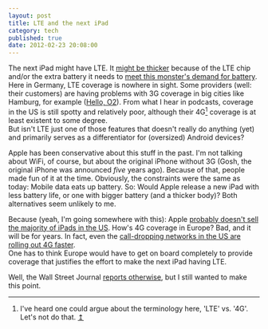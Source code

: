 ```yaml
---
layout: post
title: LTE and the next iPad
category: tech
published: true
date: 2012-02-23 20:08:00
---
```

The next iPad might have LTE. It [might be thicker](http://www.theverge.com/2012/2/21/2813466/ipad-3-rumor-casing-a5x) because of the LTE chip and/or the extra battery it needs to [meet this monster's demand for battery](http://gigaom.com/mobile/when-will-lte-stop-sucking-your-battery/). Here in Germany, LTE coverage is nowhere in sight. Some providers (well: their customers) are having problems with 3G coverage in big cities like Hamburg, for example ([Hello, O2](http://wir-sind-einzelfall.de/)). From what I hear in podcasts, coverage in the US is still spotty and relatively poor, although their 4G[<sup id="fn1b">1</sup>](#fn1) coverage is at least existent to some degree.  
But isn't LTE just one of those features that doesn't really do anything (yet) and primarily serves as a differentiator for (oversized) Android devices?

Apple has been conservative about this stuff in the past. I'm not talking about WiFi, of course, but about the original iPhone without 3G (Gosh, the original iPhone was announced *five* years ago). Because of that, people made fun of it at the time. Obviously, the constraints were the same as today: Mobile data eats up battery. So: Would Apple release a new iPad with less battery life, or one with bigger battery (and a thicker body)? Both alternatives seem unlikely to me. 

Because (yeah, I'm going somewhere with this): Apple [probably doesn't sell the majority of iPads in the US](http://adrianofarano.com/2012/01/25/how-many-ipad-have-been-sold-in-the-us-so-far/). How's 4G coverage in Europe? Bad, and it will be for years. In fact, even the [call-dropping networks in the US are rolling out 4G faster](http://gigaom.com/2011/09/02/why-is-europes-4g-rollout-so-painfully-slow/).  
One has to think Europe would have to get on board completely to provide coverage that justifies the effort to make the next iPad having LTE.

Well, the Wall Street Journal [reports otherwise](http://online.wsj.com/article/SB10001424052970204062704577221960347109978.html), but I still wanted to make this point. 

---

<span class="instapaper_ignore">

1. <span id="fn1">I've heard one could argue about the terminology here, 'LTE' vs. '4G'. Let's not do that.</span> [&#8613;](#fn1b)

</span>
